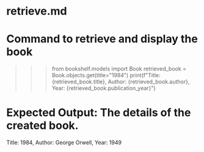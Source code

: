 # retrieve.md
# Command to retrieve and display the book
>>> from bookshelf.models import Book
>>> retrieved_book = Book.objects.get(title="1984")
>>> print(f"Title: {retrieved_book.title}, Author: {retrieved_book.author}, Year: {retrieved_book.publication_year}")

# Expected Output: The details of the created book.
Title: 1984, Author: George Orwell, Year: 1949